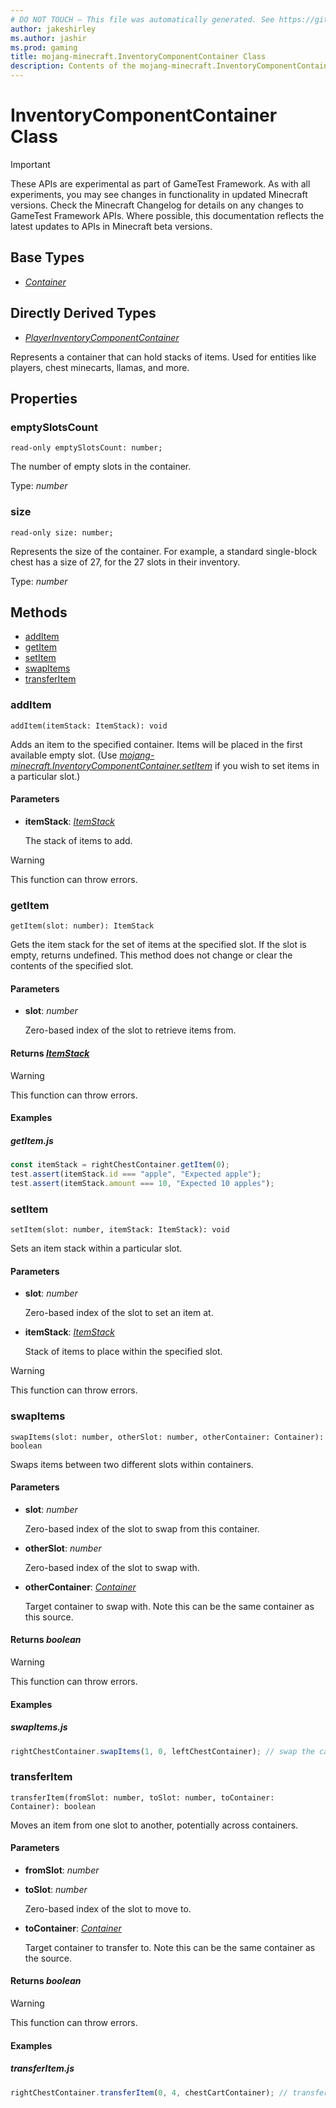 ```yaml
---
# DO NOT TOUCH — This file was automatically generated. See https://github.com/Mojang/MinecraftScriptingApiDocsGenerator to modify descriptions, examples, etc.
author: jakeshirley
ms.author: jashir
ms.prod: gaming
title: mojang-minecraft.InventoryComponentContainer Class
description: Contents of the mojang-minecraft.InventoryComponentContainer class.
---
```

# InventoryComponentContainer Class
>[!IMPORTANT]
>These APIs are experimental as part of GameTest Framework. As with all experiments, you may see changes in functionality in updated Minecraft versions. Check the Minecraft Changelog for details on any changes to GameTest Framework APIs. Where possible, this documentation reflects the latest updates to APIs in Minecraft beta versions.

## Base Types
- [*Container*](Container.md)

## Directly Derived Types
- [*PlayerInventoryComponentContainer*](PlayerInventoryComponentContainer.md)
  
Represents a container that can hold stacks of items. Used for entities like players, chest minecarts, llamas, and more.

## Properties
### **emptySlotsCount**
`read-only emptySlotsCount: number;`

The number of empty slots in the container.

Type: *number*


### **size**
`read-only size: number;`

Represents the size of the container. For example, a standard single-block chest has a size of 27, for the 27 slots in their inventory.

Type: *number*



## Methods
- [addItem](#additem)
- [getItem](#getitem)
- [setItem](#setitem)
- [swapItems](#swapitems)
- [transferItem](#transferitem)
  
### **addItem**
`
addItem(itemStack: ItemStack): void
`

Adds an item to the specified container. Items will be placed in the first available empty slot. (Use [*mojang-minecraft.InventoryComponentContainer.setItem*](../mojang-minecraft/InventoryComponentContainer.md#setitem) if you wish to set items in a particular slot.)
#### **Parameters**
- **itemStack**: [*ItemStack*](ItemStack.md)
  
  The stack of items to add.


> [!WARNING]
> This function can throw errors.

### **getItem**
`
getItem(slot: number): ItemStack
`

Gets the item stack for the set of items at the specified slot. If the slot is empty, returns undefined. This method does not change or clear the contents of the specified slot.
#### **Parameters**
- **slot**: *number*
  
  Zero-based index of the slot to retrieve items from.

#### **Returns** [*ItemStack*](ItemStack.md)

> [!WARNING]
> This function can throw errors.

#### **Examples**
##### *getItem.js*
```javascript
const itemStack = rightChestContainer.getItem(0);
test.assert(itemStack.id === "apple", "Expected apple");
test.assert(itemStack.amount === 10, "Expected 10 apples");
```
### **setItem**
`
setItem(slot: number, itemStack: ItemStack): void
`

Sets an item stack within a particular slot.
#### **Parameters**
- **slot**: *number*
  
  Zero-based index of the slot to set an item at.
- **itemStack**: [*ItemStack*](ItemStack.md)
  
  Stack of items to place within the specified slot.


> [!WARNING]
> This function can throw errors.

### **swapItems**
`
swapItems(slot: number, otherSlot: number, otherContainer: Container): boolean
`

Swaps items between two different slots within containers.
#### **Parameters**
- **slot**: *number*
  
  Zero-based index of the slot to swap from this container.
- **otherSlot**: *number*
  
  Zero-based index of the slot to swap with.
- **otherContainer**: [*Container*](Container.md)
  
  Target container to swap with. Note this can be the same container as this source.

#### **Returns** *boolean*

> [!WARNING]
> This function can throw errors.

#### **Examples**
##### *swapItems.js*
```javascript
rightChestContainer.swapItems(1, 0, leftChestContainer); // swap the cake and emerald
```
### **transferItem**
`
transferItem(fromSlot: number, toSlot: number, toContainer: Container): boolean
`

Moves an item from one slot to another, potentially across containers.
#### **Parameters**
- **fromSlot**: *number*
- **toSlot**: *number*
  
  Zero-based index of the slot to move to.
- **toContainer**: [*Container*](Container.md)
  
  Target container to transfer to. Note this can be the same container as the source.

#### **Returns** *boolean*

> [!WARNING]
> This function can throw errors.

#### **Examples**
##### *transferItem.js*
```javascript
rightChestContainer.transferItem(0, 4, chestCartContainer); // transfer the apple from the right chest to a chest cart
```

